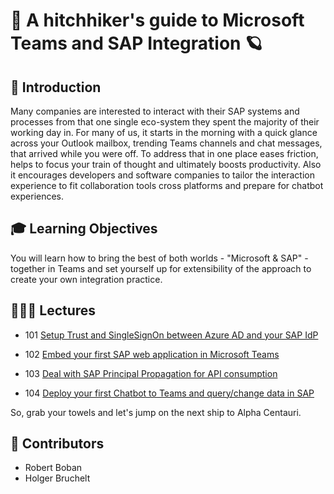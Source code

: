 # 🌌 A hitchhiker's guide to Microsoft Teams and SAP Integration 🪐

## 🔭 Introduction

Many companies are interested to interact with their SAP systems and processes from that one single eco-system they spent the majority of their working day in. For many of us, it starts in the morning with a quick glance across your Outlook mailbox, trending Teams channels and chat messages, that arrived while you were off. To address that in one place eases friction, helps to focus your train of thought and ultimately boosts productivity. Also it encourages developers and software companies to tailor the interaction experience to fit collaboration tools cross platforms and prepare for chatbot experiences.

## 🎓 Learning Objectives

You will learn how to bring the best of both worlds - "Microsoft & SAP" - together in Teams and set yourself up for extensibility of the approach to create your own integration practice.

## 👩🏽‍💻 Lectures

- 101 [Setup Trust and SingleSignOn between Azure AD and your SAP IdP](Student/101-trust-sso.md)

- 102 [Embed your first SAP web application in Microsoft Teams](Student/102-embed-app.md)

- 103 [Deal with SAP Principal Propagation for API consumption](Student/103-sap-principal-propagation.md)

- 104 [Deploy your first Chatbot to Teams and query/change data in SAP](Student/104-chatbot-deploy.md)

So, grab your towels and let's jump on the next ship to Alpha Centauri.

## 🚸 Contributors

- Robert Boban
- Holger Bruchelt
